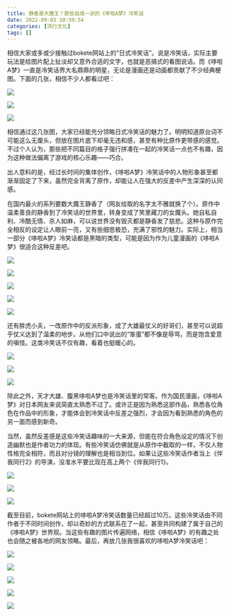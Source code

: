 ```yaml
---
title: 静香是大魔王？那些自成一派的《哆啦A梦》冷笑话
date: 2022-09-03 10:59:54
categories: [流行文化]
tags: []
---
```



相信大家或多或少接触过bokete网站上的“日式冷笑话”。说是冷笑话，实际主要玩法是给图片配上扯淡却又意外合适的文字，也就是恶搞式的看图说话。而《哆啦A梦》一直是冷笑话界大名鼎鼎的明星，无论是漫画还是动画都贡献了不少经典梗图。下面的几张，相信不少人都看过吧：

![](https://pic1.zhimg.com/80/v2-375c62bf883724611569ec3510e4eaa1_1440w.jpg?source=d16d100b)

![](https://pic1.zhimg.com/80/v2-7c4c0cce6bd2f784abfe6c22c941c4ed_1440w.jpg?source=d16d100b)

![](https://pic1.zhimg.com/80/v2-40adb557edfb2561cb512b954dbb1759_1440w.jpg?source=d16d100b)

相信通过这几张图，大家已经能充分领略日式冷笑话的魅力了。明明知道原台词不可能这么无厘头，但放在图片底下却毫无违和感，甚至有种比原作更带感的感觉。不过个人认为，那些把不同篇目的格子强行拼凑在一起的冷笑话一点也不有趣，因为这种做法偏离了游戏的核心乐趣——巧合。
</br>

出人意料的是，经过长时间的集体创作，《哆啦A梦》冷笑话中的人物形象甚至都渐渐固定了下来，虽然完全背离了原作，却能让人在强大的反差中产生深深的认同感。

在国内最火的系列要数大魔王静香了（网友给取的名字太不雅就换了个）。原作中温柔善良的静香到了冷笑话的世界里，转身变成了笑里藏刀的女魔头。她自私自利、冷酷无情、杀人如麻，可以说世界没有毁灭都是静香发了慈悲。这种与原作完全相反的设定让人眼前一亮，又有些细思极恐，充满了邪性的魅力。实际上，相当一部分《哆啦A梦》冷笑话都是黑暗的类型，可能是因为作为儿童漫画的《哆啦A梦》很适合这种反差吧。

![](https://pic1.zhimg.com/80/v2-22458203dc4d2cc58133b66f6e2369f7_1440w.jpg?source=d16d100b)

![](https://pica.zhimg.com/80/v2-7318c15eb18a2c33f75776ac97e0663d_1440w.jpg?source=d16d100b)

![](https://pica.zhimg.com/80/v2-b0b3ec3b3ce8aa2028747211c0419440_1440w.jpg?source=d16d100b)

![](https://picx.zhimg.com/80/v2-5ac208d6ce87ba12e652ab881091445a_1440w.jpg?source=d16d100b)

![](https://pic1.zhimg.com/80/v2-a1abe69063cb3be94a57e80b3a1e7fe7_1440w.jpg?source=d16d100b)

还有胖虎小夫，一改原作中的反派形象，成了大雄最仗义的好哥们，甚至可以说超乎仗义达到了温柔的地步。从他们口中说出的“笨蛋”都不像是辱骂，而是饱含爱意的嗔怪。这类冷笑话不仅有趣，看着也挺暖心的。

![](https://pica.zhimg.com/80/v2-61121e72f0be26b463b387b8bdd971ab_1440w.jpg?source=d16d100b)

![](https://picx.zhimg.com/80/v2-0e440cd66c47c58c983110d35c6f1157_1440w.jpg?source=d16d100b)

![](https://pic1.zhimg.com/80/v2-636e2dc82d6f21c8957c79cc14ad73c0_1440w.jpg?source=d16d100b)

除此之外，天才大雄、腹黑哆啦A梦也是冷笑话里的常客。作为国民漫画，《哆啦A梦》对日本网友来说简直太熟悉不过了。或许正是因为熟悉这部作品，熟悉各位角色在作品中的形象，才能体会到冷笑话中反差之强烈，才会因为看到熟悉的角色的另一面而感到新奇。
</br>

当然，虽然反差感是这些冷笑话趣味的一大来源，但能在符合角色设定的情况下创造幽默也是作者功力的体现。有些冷笑话仿佛就是从原作中截取的一样，不仅人物性格完全相符，而且对分镜的理解也是相当到位。如果让这些冷笑话作者当上《伴我同行2》的导演，没准水平要比现在高上两个《伴我同行1》。

![](https://picx.zhimg.com/80/v2-442875083a76c3796af00edec434a180_1440w.jpg?source=d16d100b)

![](https://picx.zhimg.com/80/v2-b00f4bdf9a64dcb74212fdace576e6ff_1440w.jpg?source=d16d100b)

![](https://picx.zhimg.com/80/v2-c9815d5c4308116e143253d036a2b2eb_1440w.jpg?source=d16d100b)
</br>

截至目前，bokete网站上的哆啦A梦冷笑话数量已经超过10万。这些冷笑话由不同作者于不同时间创作，却以奇妙的方式联系在了一起，甚至共同构建了属于自己的《哆啦A梦》世界观。当这些有趣的图片传遍网络，相信《哆啦A梦》的有趣之处也会随之被各地的网友领略。最后，再放几张我很喜欢的哆啦A梦冷笑话吧：

![](https://pic1.zhimg.com/80/v2-d32282eeeb7aecedd8631ec46462968e_1440w.jpg?source=d16d100b)

![](https://picx.zhimg.com/80/v2-0402512f1536c60cf00f668142a294a1_1440w.jpg?source=d16d100b)

![](https://pica.zhimg.com/80/v2-c5b7bf4cc3b1ca245b00d3f8162783bc_1440w.jpg?source=d16d100b)

![](https://pica.zhimg.com/80/v2-d1cf1f32fc24250ccf2b9de7c8a7cfb2_1440w.jpg?source=d16d100b)

![](https://pic1.zhimg.com/80/v2-e74b1c5ef036cf8b5597c8abe684c598_1440w.jpg?source=d16d100b)
